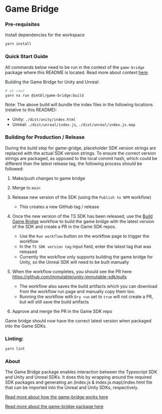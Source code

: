 # Game Bridge

### Pre-requisites

Install dependencies for the workspace

```bash
yarn install
```

### Quick Start Guide

All commands below need to be run in the context of the `game-bridge` package where this README is located. Read more about context [here](../../README.md#context).

Building the Game Bridge for Unity and Unreal:

```bash
# at root
yarn nx run @imtbl/game-bridge:build
```

Note: The above build will bundle the index files in the following locations (relative to this README):

- Unity: `./dist/unity/index.html`
- Unreal: `./dist/unreal/index.js`, `./dist/unreal/index.js.map`

### Building for Production / Release

During the build step for game-gridge, placeholder SDK version strings are replaced with the actual SDK version strings. To ensure the correct version strings are packaged, as opposed to the local commit hash, which could be different than the latest release tag, the following process should be followed:

1. Make/push changes to game bridge

2. Merge to `main`

3. Release new version of the SDK (using the `Publish to NPM` workflow)

   - This creates a new GitHub tag / release

4. Once the new version of the TS SDK has been released, use the [Build Game Bridge](https://github.com/immutable/ts-immutable-sdk/actions/workflows/build-game-bridge.yaml) workflow to build the game bridge with the latest version of the SDK and create a PR in the Game SDK repos.

   - Use the `Run workflow` button on the workflow page to trigger the workflow
   - In the `TS SDK version tag` input field, enter the latest tag that was released
   - Currently the workflow only supports building the game bridge for Unity, so the Unreal SDK will need to be built manually

5. When the workflow completes, you should see the PR here: https://github.com/immutable/unity-immutable-sdk/pulls

   - The workflow also saves the build artifacts which you can download from the workflow run page and manually copy them too.
   - Running the workflow with `Dry run` set to `true` will not create a PR, but will still save the build artifacts

6. Approve and merge the PR in the Game SDK repo

Game bridge should now have the correct latest version when packaged into the Game SDKs.

### Linting:

```bash
yarn lint
```

### About

The Game Bridge package enables interaction between the Typescript SDK and Unity and Unreal SDKs. It does this by wrapping around the required SDK packages and generating an (index.js & index.js.map)/index.html file that can be imported into the Unreal and Unity SDKs, respectively.

[Read more about how the game-bridge works here](https://immutable.atlassian.net/wiki/spaces/GSK/pages/2307129395/Game+SDK+Overview)

[Read more about the game-bridge package here](../../README.md#game-bridge)
